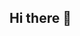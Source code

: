 ## Hi there 👋

<!--
**ThaakirahWatson/ThaakirahWatson** is a ✨ _special_ ✨ repository because its `README.md` (this file) appears on your GitHub profile.

Here are some ideas to get you started:

- 🔭 I’m currently working on multiple projects as part of my cirriculum at university such as, a web application using Java Springboot and React for buying and selling textbooks/reading books for students and teachers. My group and myself are also working on developing a web application using Java Springboot and React for a Car Wash business that allows customers to book their car wash services online for efficiency.
- 🌱 I’m currently learning Java Springboot, SQL, Information Systems, ERD structuring, and Data Analytics/Data Science.
- 👯 I’m looking to collaborate with any Software development companies that require QA employees.
- 🤔 I’m looking for help with any of the above.
- 💬 Ask me about Java backend or frontend programming, Data Science, or anything listed above.
- 📫 How to reach me:
    - Email: wthaakirah@gmail.com
    - LinkedIn: www.linkedin.com/in/thaakirah-watson-b85989216
- 😄 Pronouns: She/Her
- ⚡ Fun fact: One of my hobbies includes playing computer games such as Genshin Impact and Fortnite.
-->
